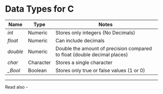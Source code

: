 # Data Types for C

| Name     | Type      | Notes                                                                    |
| -------- | --------- | ------------------------------------------------------------------------ |
| *int*    | Numeric   | Stores only integers (No Decimals)                                       |
| *float*  | Numeric   | Can include decimals                                                     |
| *double* | Numeric   | Double the amount of precision compared to float (double decimal places) |
| *char*   | Character | Stores a single character                                                |
| *_Bool*  | Boolean   | Stores only true or false values (1 or 0)                                |








---
Read also - 